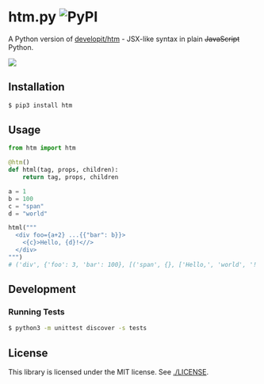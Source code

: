 # htm.py ![PyPI](https://img.shields.io/pypi/v/htm.svg?color=blue)

A Python version of [developit/htm](https://github.com/developit/htm) - JSX-like syntax in plain ~~JavaScript~~ Python.

![](https://user-images.githubusercontent.com/19776768/59381467-1af4af00-8d64-11e9-919d-62cad30a4a2e.png)

## Installation

```sh
$ pip3 install htm
```

## Usage

```py
from htm import htm

@htm()
def html(tag, props, children):
    return tag, props, children

a = 1
b = 100
c = "span"
d = "world"

html("""
  <div foo={a+2} ...{{"bar": b}}>
    <{c}>Hello, {d}!<//>
  </div>
""")
# ('div', {'foo': 3, 'bar': 100}, [('span', {}, ['Hello,', 'world', '!'])])
```

## Development

### Running Tests

```sh
$ python3 -m unittest discover -s tests
```

## License

This library is licensed under the MIT license. See [./LICENSE](./LICENSE).

